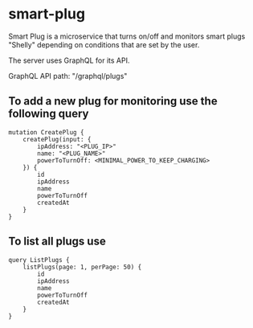 # smart-plug
Smart Plug is a microservice that turns on/off and monitors smart plugs "Shelly" depending on conditions that are set by the user.

The server uses GraphQL for its API.

GraphQL API path: "/graphql/plugs"
## To add a new plug for monitoring use the following query
```
mutation CreatePlug {
    createPlug(input: {
        ipAddress: "<PLUG_IP>"
        name: "<PLUG_NAME>"
        powerToTurnOff: <MINIMAL_POWER_TO_KEEP_CHARGING>
    }) {
        id
        ipAddress
        name
        powerToTurnOff
        createdAt
    }
}
```


## To list all plugs use
```
query ListPlugs {
    listPlugs(page: 1, perPage: 50) {
        id
        ipAddress
        name
        powerToTurnOff
        createdAt
    }
}
```
